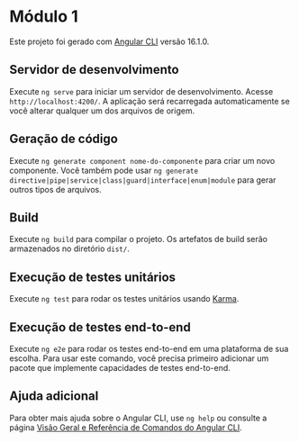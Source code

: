 # Módulo 1

Este projeto foi gerado com [Angular CLI](https://github.com/angular/angular-cli) versão 16.1.0.

## Servidor de desenvolvimento

Execute `ng serve` para iniciar um servidor de desenvolvimento. Acesse `http://localhost:4200/`. A aplicação será recarregada automaticamente se você alterar qualquer um dos arquivos de origem.

## Geração de código

Execute `ng generate component nome-do-componente` para criar um novo componente. Você também pode usar `ng generate directive|pipe|service|class|guard|interface|enum|module` para gerar outros tipos de arquivos.

## Build

Execute `ng build` para compilar o projeto. Os artefatos de build serão armazenados no diretório `dist/`.

## Execução de testes unitários

Execute `ng test` para rodar os testes unitários usando [Karma](https://karma-runner.github.io).

## Execução de testes end-to-end

Execute `ng e2e` para rodar os testes end-to-end em uma plataforma de sua escolha. Para usar este comando, você precisa primeiro adicionar um pacote que implemente capacidades de testes end-to-end.

## Ajuda adicional

Para obter mais ajuda sobre o Angular CLI, use `ng help` ou consulte a página [Visão Geral e Referência de Comandos do Angular CLI](https://angular.io/cli).